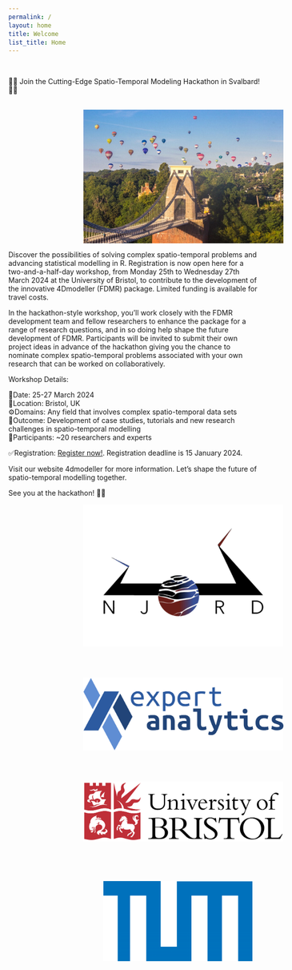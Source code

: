 ```yaml
---
permalink: /
layout: home
title: Welcome
list_title: Home
---
```



<br/>

📢📢 Join the Cutting-Edge Spatio-Temporal Modeling Hackathon in Svalbard! 📢📢

<br/>

<img src="assets/imgs/image005.jpg" alt="Bristol" style="vertical-align:middle; margin:0px 150px" width=400px>

<br/>

Discover the possibilities of solving complex spatio-temporal problems and advancing statistical modelling in R. Registration is now open here for a two-and-a-half-day workshop, from Monday 25th to Wednesday 27th March 2024 at the University of Bristol, to contribute to the development of the innovative 4Dmodeller (FDMR) package. Limited funding is available for travel costs.

In the hackathon-style workshop, you’ll work closely with the FDMR development team and fellow researchers to enhance the package for a range of research questions, and in so doing help shape the future development of FDMR. Participants will be invited to submit their own project ideas in advance of the hackathon giving you the chance to nominate complex spatio-temporal problems associated with your own research that can be worked on collaboratively.

Workshop Details:

📅Date: 25-27 March 2024<br>
📍Location: Bristol, UK<br>
⚙️Domains: Any field that involves complex spatio-temporal data sets<br>
🚀Outcome: Development of case studies, tutorials and new research challenges in spatio-temporal modelling<br>
📝Participants: ~20 researchers and experts<br>

✅Registration: [Register now!](https://forms.gle/7PWa3oVNu6AxqBRM6). Registration deadline is 15 January 2024.

Visit our website 4dmodeller for more information. Let’s shape the future of spatio-temporal modelling together.

See you at the hackathon! 👩‍💻


<a href="https://www.mn.uio.no/njord/english/about/index.html"><img src="assets/imgs/Njord.png" width="400px" height="285px" alt="Njord Centre at University of Oslo" style="vertical-align:middle;margin:0px 150px"></a>

<br />
<br />

<a href="https://www.expertanalytics.no/"><img src="assets/imgs/logo_texted.png" width="400px" height="145px" alt="Expert Analytics" style="vertical-align:middle;margin:0px 150px"></a>

<br />
<br />

<a href="https://www.bristol.ac.uk/geography/"><img src="assets/imgs/Bristol.png" width="400px" height="120px" alt="University of Bristol" style="vertical-align:middle;margin:0px 150px"></a>

<br />
<br />
<br />

<a href="https://ai4eo.de"><img src="assets/imgs/lab.png" width="298px" height="160px" alt="TU Munich AI4EO Lab" style="vertical-align:middle;margin:0px 190px"></a>



